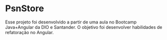 # PsnStore

Esse projeto foi desenvolvido a partir de uma aula no Bootcamp Java+Angular da DIO e Santander. O objetivo foi desenvolver habilidades de refatoração no Angular.
